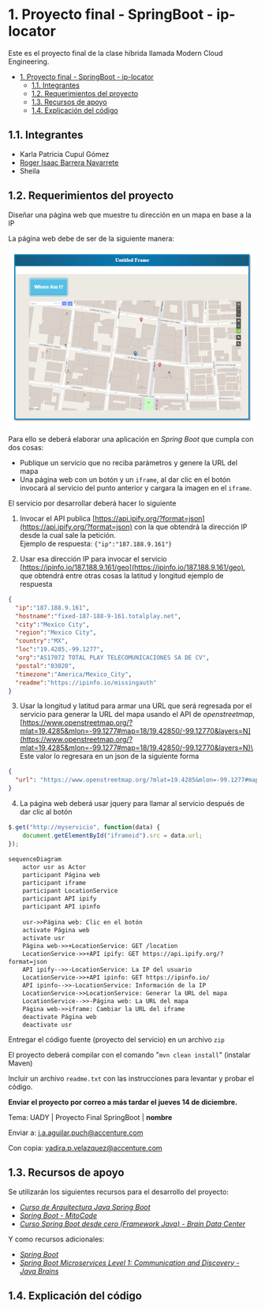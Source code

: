 <!-- markdownlint-disable-file MD029 -->

# 1. Proyecto final - SpringBoot - ip-locator

Este es el proyecto final de la clase híbrida llamada Modern Cloud Engineering.

- [1. Proyecto final - SpringBoot - ip-locator](#1-proyecto-final---springboot---ip-locator)
  - [1.1. Integrantes](#11-integrantes)
  - [1.2. Requerimientos del proyecto](#12-requerimientos-del-proyecto)
  - [1.3. Recursos de apoyo](#13-recursos-de-apoyo)
  - [1.4. Explicación del código](#14-explicación-del-código)

## 1.1. Integrantes
<!-- TODO: Agregar el nombre completo de Sheila -->
- Karla Patricia Cupul Gómez
- [Roger Isaac Barrera Navarrete](https://www.linkedin.com/in/ribn/)
- Sheila

## 1.2. Requerimientos del proyecto

Diseñar una página web que muestre tu dirección en un mapa en base a la IP

La página web debe de ser de la siguiente manera:

![Captura de ejemplo del resultado de la aplicación](img/example.png)

Para ello se deberá elaborar una aplicación en *Spring Boot* que cumpla con dos cosas:

- Publique un servicio que no reciba parámetros y genere la URL del mapa
- Una página web con un botón y un ``iframe``, al dar clic en el botón invocará al servicio del punto anterior y cargara la imagen en el ``iframe``.

El servicio por desarrollar deberá hacer lo siguiente

1. Invocar el API publica [https://api.ipify.org/?format=json](https://api.ipify.org/?format=json) con la que obtendrá la dirección IP desde la cual sale la petición.\
Ejemplo de respuesta: ``{"ip":"187.188.9.161"}``

2. Usar esa dirección IP para invocar el servicio [https://ipinfo.io/187.188.9.161/geo](https://ipinfo.io/187.188.9.161/geo), que obtendrá entre otras cosas la latitud y longitud ejemplo de respuesta

```json
{
  "ip":"187.188.9.161",
  "hostname":"fixed-187-188-9-161.totalplay.net",
  "city":"Mexico City",
  "region":"Mexico City",
  "country":"MX",
  "loc":"19.4285,-99.1277",
  "org":"AS17072 TOTAL PLAY TELECOMUNICACIONES SA DE CV",
  "postal":"03020",
  "timezone":"America/Mexico_City",
  "readme":"https://ipinfo.io/missingauth"
}
```

3. Usar la longitud y latitud para armar una URL que será regresada por el servicio para generar la URL del mapa usando el API de *openstreetmap*, [https://www.openstreetmap.org/?mlat=19.4285&mlon=-99.1277#map=18/19.42850/-99.12770&layers=N](https://www.openstreetmap.org/?mlat=19.4285&mlon=-99.1277#map=18/19.42850/-99.12770&layers=N)\
Este valor lo regresara en un json de la siguiente forma

```json
{
  "url": "https://www.openstreetmap.org/?mlat=19.4285&mlon=-99.1277#map=18/19.42850/-99.12770&layers=N"
}
```

4. La página web deberá usar jquery para llamar al servicio después de dar clic al botón

```javascript
$.get("http://myservicio", function(data) {
    document.getElementById("iframeid").src = data.url;
});
```

```mermaid
sequenceDiagram
    actor usr as Actor
    participant Página web
    participant iframe
    participant LocationService
    participant API ipify
    participant API ipinfo

    usr->>Página web: Clic en el botón
    activate Página web
    activate usr
    Página web->>+LocationService: GET /location
    LocationService->>+API ipify: GET https://api.ipify.org/?format=json
    API ipify-->>-LocationService: La IP del usuario
    LocationService->>+API ipinfo: GET https://ipinfo.io/
    API ipinfo-->>-LocationService: Información de la IP
    LocationService->>LocationService: Generar la URL del mapa
    LocationService-->>-Página web: La URL del mapa
    Página web->>iframe: Cambiar la URL del iframe
    deactivate Página web
    deactivate usr
```

Entregar el código fuente (proyecto del servicio) en un archivo ``zip``

El proyecto deberá compilar con el comando "``mvn clean install``" (instalar Maven)

Incluir un archivo ``readme.txt`` con las instrucciones para levantar y probar el código.

**Enviar el proyecto por correo a más tardar el jueves 14 de diciembre.**

Tema: UADY | Proyecto Final SpringBoot | **nombre**

Enviar a: [j.a.aguilar.puch@accenture.com][mail:aguilar]

Con copia: [yadira.p.velazquez@accenture.com][mail:yadira]

## 1.3. Recursos de apoyo

Se utilizarán los siguientes recursos para el desarrollo del proyecto:

- [*Curso de Arquitectura Java Spring Boot*][url:arquitecturajava]
- [*Spring Boot - MitoCode*][url:MitoCode]
- [*Curso Spring Boot desde cero (Framework Java) - Brain Data Center*][url:BrainDataCenter]

Y como recursos adicionales:

- [*Spring Boot*][springio]
- [*Spring Boot Microservices Level 1: Communication and Discovery - Java Brains*][javabrains]

## 1.4. Explicación del código

[mail:yadira]: mailto:yadira.p.velazquez@accenture.com
[mail:aguilar]: mailto:j.a.aguilar.puch@accenture.com
[url:arquitecturajava]: https://cursos.arquitecturajava.com/p/spring-boot1
[url:MitoCode]: https://youtube.com/playlist?list=PLvimn1Ins-40wR4PC-YtTQ5TKt3vRrVwl
[url:BrainDataCenter]: https://youtube.com/playlist?list=PLCIjncxyvEHbSAhlMhSrMROJtg1s_tlG8
[javabrains]: https://youtube.com/playlist?list=PLqq-6Pq4lTTZSKAFG6aCDVDP86Qx4lNas
[springio]: https://spring.io/projects/spring-boot
